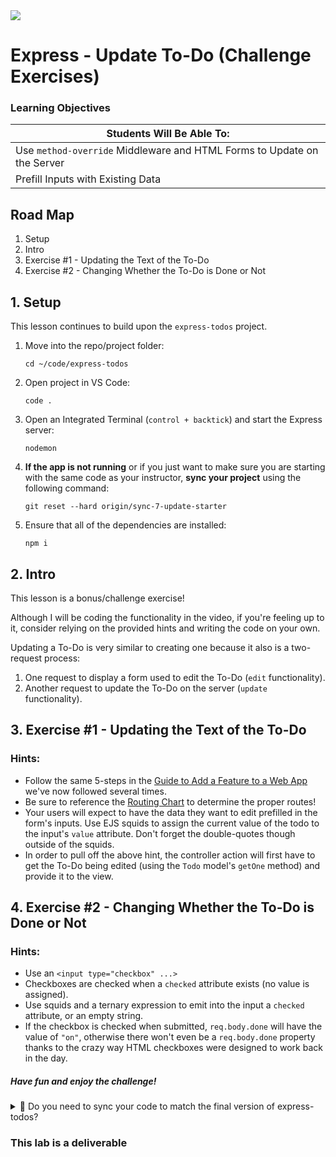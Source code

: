 <img src="https://i.imgur.com/vUOu9NW.jpg">

# Express - Update To-Do (Challenge Exercises)

### Learning Objectives

| Students Will Be Able To: |
|---|
| Use `method-override` Middleware and HTML Forms to Update on the Server |
| Prefill Inputs with Existing Data |

## Road Map

1. Setup
2. Intro
3. Exercise #1 - Updating the Text of the To-Do
4. Exercise #2 - Changing Whether the To-Do is Done or Not 

## 1. Setup

This lesson continues to build upon the `express-todos` project.

1. Move into the repo/project folder:
    ```
    cd ~/code/express-todos
    ```
2. Open project in VS Code:
    ```
    code .
    ```
3. Open an Integrated Terminal (`control + backtick`) and start the Express server:
    ```
    nodemon
    ```
4. **If the app is not running** or if you just want to make sure you are starting with the same code as your instructor, **sync your project** using the following command:
    ```
    git reset --hard origin/sync-7-update-starter
    ```

5. Ensure that all of the dependencies are installed:
    ```
    npm i
    ```

## 2. Intro

This lesson is a bonus/challenge exercise!

Although I will be coding the functionality in the video, if you're feeling up to it, consider relying on the provided hints and writing the code on your own.

Updating a To-Do is very similar to creating one because it also is a two-request process:

1. One request to display a form used to edit the To-Do (`edit` functionality).
2. Another request to update the To-Do on the server (`update` functionality).

## 3. Exercise #1 - Updating the Text of the To-Do

### Hints:

- Follow the same 5-steps in the [Guide to Add a Feature to a Web App](https://gist.github.com/jim-clark/9f9bd19d60d9ce2ec57be8242b6aee96) we've now followed several times.
- Be sure to reference the [Routing Chart](https://gist.github.com/jim-clark/17908763db7bd3c403e6) to determine the proper routes!
- Your users will expect to have the data they want to edit prefilled in the form's inputs. Use EJS squids to assign the current value of the todo to the input's `value` attribute. Don't forget the double-quotes though outside of the squids.
- In order to pull off the above hint, the controller action will first have to get the To-Do being edited (using the `Todo` model's `getOne` method) and provide it to the view.

## 4. Exercise #2 - Changing Whether the To-Do is Done or Not 

### Hints:

- Use an `<input type="checkbox" ...>`
- Checkboxes are checked when a `checked` attribute exists (no value is assigned).
- Use squids and a ternary expression to emit into the input a `checked` attribute, or an empty string.
- If the checkbox is checked when submitted, `req.body.done` will have the value of `"on"`, otherwise there won't even be a `req.body.done` property thanks to the crazy way HTML checkboxes were designed to work back in the day.

##### Have fun and enjoy the challenge!

<details>
<summary>
👀 Do you need to sync your code to match the final version of express-todos?
</summary>
<hr>

**`git reset --hard origin/sync-8-update-functionality`**

<hr>
</details>

### This lab is a deliverable
